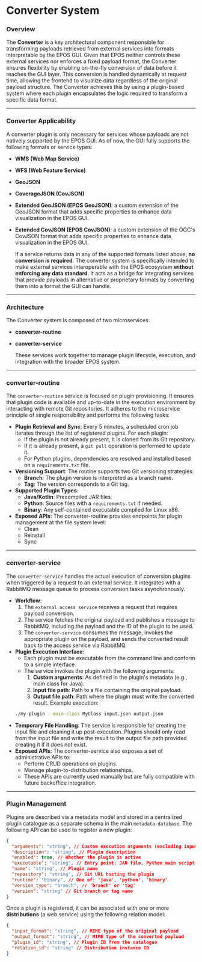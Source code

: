 # Converter System

### Overview

The **Converter** is a key architectural component responsible for transforming payloads retrieved from external services into formats interpretable by the EPOS GUI. Given that EPOS neither controls these external services nor enforces a fixed payload format, the Converter ensures flexibility by enabling on-the-fly conversion of data before it reaches the GUI layer.
This conversion is handled dynamically at request time, allowing the frontend to visualize data regardless of the original payload structure. The Converter achieves this by using a plugin-based system where each plugin encapsulates the logic required to transform a specific data format.

---

### Converter Applicability

A converter plugin is only necessary for services whose payloads are not natively supported by the EPOS GUI. As of now, the GUI fully supports the following formats or service types:

- **WMS (Web Map Service)**
- **WFS (Web Feature Service)**
- **GeoJSON**
- **CoverageJSON (CovJSON)**
- **Extended GeoJSON (EPOS GeoJSON)**: a custom extension of the GeoJSON format that adds specific properties to enhance data visualization in the EPOS GUI.
- **Extended CovJSON (EPOS CovJSON)**: a custom extension of the OGC's CovJSON format that adds specific properties to enhance data visualization in the EPOS GUI.

  If a service returns data in any of the supported formats listed above, **no conversion is required**. The converter system is specifically intended to make external services interoperable with the EPOS ecosystem **without enforcing any data standard**. It acts as a bridge for integrating services that provide payloads in alternative or proprietary formats by converting them into a format the GUI can handle.

---

### Architecture

The Converter system is composed of two microservices:

- **converter-routine**
- **converter-service**

  These services work together to manage plugin lifecycle, execution, and integration with the broader EPOS system.

---

### converter-routine

The `converter-routine` service is focused on plugin provisioning. It ensures that plugin code is available and up-to-date in the execution environment by interacting with remote Git repositories. It adheres to the microservice principle of single responsibility and performs the following tasks:

- **Plugin Retrieval and Sync**:
  Every 5 minutes, a scheduled cron job iterates through the list of registered plugins. For each plugin:
  - If the plugin is not already present, it is cloned from its Git repository.
  - If it is already present, a `git pull` operation is performed to update it.
  - For Python plugins, dependencies are resolved and installed based on a `requirements.txt` file.
- **Versioning Support**:
  The routine supports two Git versioning strategies:
  - **Branch**: The plugin version is interpreted as a branch name.
  - **Tag**: The version corresponds to a Git tag.
- **Supported Plugin Types**:
  - **Java/Kotlin**: Precompiled JAR files.
  - **Python**: Source files with a `requirements.txt` if needed.
  - **Binary**: Any self-contained executable compiled for Linux x86.
- **Exposed APIs**:
  The converter-routine provides endpoints for plugin management at the file system level:
  - Clean
  - Reinstall
  - Sync

---

### converter-service

The `converter-service` handles the actual execution of conversion plugins when triggered by a request to an external service. It integrates with a RabbitMQ message queue to process conversion tasks asynchronously.

- **Workflow**:
  1. The `external access service` receives a request that requires payload conversion.
  2. The service fetches the original payload and publishes a message to RabbitMQ, including the payload and the ID of the plugin to be used.
  3. The `converter-service` consumes the message, invokes the appropriate plugin on the payload, and sends the converted result back to the access service via RabbitMQ.
- **Plugin Execution Interface**:
  - Each plugin must be executable from the command line and conform to a simple interface.
  - The service invokes the plugin with the following arguments:
    1. **Custom arguments**: As defined in the plugin's metadata (e.g., main class for Java).
    2. **Input file path**: Path to a file containing the original payload.
    3. **Output file path**: Path where the plugin must write the converted result.
       Example execution:
  ```bash
  ./my-plugin --main-class MyClass input.json output.json
  ```
- **Temporary File Handling**:
  The service is responsible for creating the input file and cleaning it up post-execution. Plugins should only read from the input file and write the result to the output file path provided creating it if it does not exist.
- **Exposed APIs**:
  The converter-service also exposes a set of administrative APIs to:
  - Perform CRUD operations on plugins.
  - Manage plugin-to-distribution relationships.
  - These APIs are currently used manually but are fully compatible with future backoffice integration.

---

### Plugin Management

Plugins are described via a metadata model and stored in a centralized plugin catalogue as a separate schema in the main `metadata-database`. The following API can be used to register a new plugin:

```json
{
  "arguments": "string", // Custom execution arguments (excluding input/output paths)
  "description": "string", // Plugin description
  "enabled": true, // Whether the plugin is active
  "executable": "string", // Entry point: JAR file, Python main script, or binary name
  "name": "string", // Plugin name
  "repository": "string", // Git URL hosting the plugin
  "runtime": "binary", // One of: 'java', 'python', 'binary'
  "version_type": "branch", // 'branch' or 'tag'
  "version": "string" // Git branch or tag name
}
```

Once a plugin is registered, it can be associated with one or more **distributions** (a web service) using the following relation model:

```json
{
  "input_format": "string", // MIME type of the original payload
  "output_format": "string", // MIME type of the converted payload
  "plugin_id": "string", // Plugin ID from the catalogue
  "relation_id": "string" // Distribution instance ID
}
```
